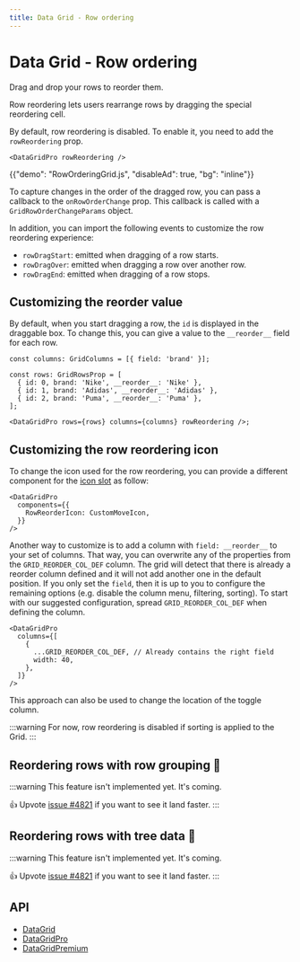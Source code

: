 ```yaml
---
title: Data Grid - Row ordering
---
```


# Data Grid - Row ordering [<span class="plan-pro"></span>](/x/introduction/licensing/#pro-plan)

<p class="description">Drag and drop your rows to reorder them.</p>

Row reordering lets users rearrange rows by dragging the special reordering cell.

By default, row reordering is disabled.
To enable it, you need to add the `rowReordering` prop.

```tsx
<DataGridPro rowReordering />
```

{{"demo": "RowOrderingGrid.js", "disableAd": true, "bg": "inline"}}

To capture changes in the order of the dragged row, you can pass a callback to the `onRowOrderChange` prop. This callback is called with a `GridRowOrderChangeParams` object.

In addition, you can import the following events to customize the row reordering experience:

- `rowDragStart`: emitted when dragging of a row starts.
- `rowDragOver`: emitted when dragging a row over another row.
- `rowDragEnd`: emitted when dragging of a row stops.

## Customizing the reorder value

By default, when you start dragging a row, the `id` is displayed in the draggable box.
To change this, you can give a value to the `__reorder__` field for each row.

```tsx
const columns: GridColumns = [{ field: 'brand' }];

const rows: GridRowsProp = [
  { id: 0, brand: 'Nike', __reorder__: 'Nike' },
  { id: 1, brand: 'Adidas', __reorder__: 'Adidas' },
  { id: 2, brand: 'Puma', __reorder__: 'Puma' },
];

<DataGridPro rows={rows} columns={columns} rowReordering />;
```

## Customizing the row reordering icon

To change the icon used for the row reordering, you can provide a different component for the [icon slot](/x/react-data-grid/components/#icons) as follow:

```tsx
<DataGridPro
  components={{
    RowReorderIcon: CustomMoveIcon,
  }}
/>
```

Another way to customize is to add a column with `field: __reorder__` to your set of columns.
That way, you can overwrite any of the properties from the `GRID_REORDER_COL_DEF` column.
The grid will detect that there is already a reorder column defined and it will not add another one in the default position.
If you only set the `field`, then it is up to you to configure the remaining options (e.g. disable the column menu, filtering, sorting).
To start with our suggested configuration, spread `GRID_REORDER_COL_DEF` when defining the column.

```tsx
<DataGridPro
  columns={[
    {
      ...GRID_REORDER_COL_DEF, // Already contains the right field
      width: 40,
    },
  ]}
/>
```

This approach can also be used to change the location of the toggle column.

:::warning
For now, row reordering is disabled if sorting is applied to the Grid.
:::

## Reordering rows with row grouping 🚧

:::warning
This feature isn't implemented yet. It's coming.

👍 Upvote [issue #4821](https://github.com/mui/mui-x/issues/4821) if you want to see it land faster.
:::

## Reordering rows with tree data 🚧

:::warning
This feature isn't implemented yet. It's coming.

👍 Upvote [issue #4821](https://github.com/mui/mui-x/issues/4821) if you want to see it land faster.
:::

## API

- [DataGrid](/x/api/data-grid/data-grid/)
- [DataGridPro](/x/api/data-grid/data-grid-pro/)
- [DataGridPremium](/x/api/data-grid/data-grid-premium/)
